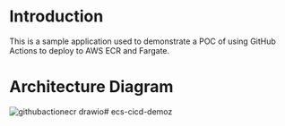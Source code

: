 # Introduction

This is a sample application used to demonstrate a POC of using GitHub Actions to deploy to AWS ECR and Fargate.

# Architecture Diagram

![githubactionecr drawio](https://user-images.githubusercontent.com/48310743/232531154-c0dd01d5-8666-4619-af29-aa2d7c2a7e7b.png)# ecs-cicd-demoz

